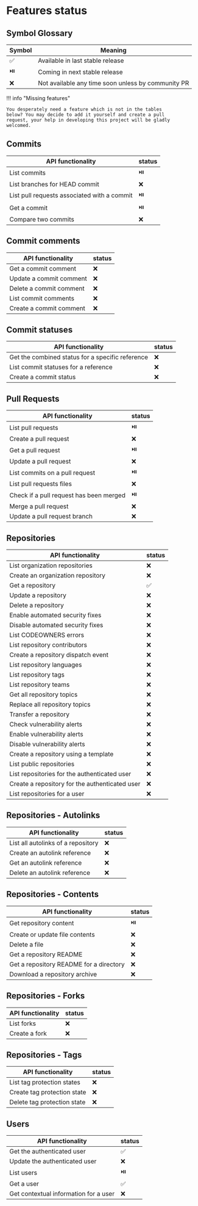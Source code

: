 # Features status

## Symbol Glossary

| Symbol | Meaning                                            |
| ------ | -------------------------------------------------- |
| ✅     | Available in last stable release                   |
| ⏯️     | Coming in next stable release                      |
| ❌     | Not available any time soon unless by community PR |

!!! info "Missing features"

    You desperately need a feature which is not in the tables
    below? You may decide to add it yourself and create a pull
    request, your help in developing this project will be gladly
    welcomed.

## Commits

| API functionality                           | status |
| ------------------------------------------- | ------ |
| List commits                                | ⏯️     |
| List branches for HEAD commit               | ❌     |
| List pull requests associated with a commit | ⏯️     |
| Get a commit                                | ⏯️     |
| Compare two commits                         | ❌     |

## Commit comments

| API functionality       | status |
| ----------------------- | ------ |
| Get a commit comment    | ❌     |
| Update a commit comment | ❌     |
| Delete a commit comment | ❌     |
| List commit comments    | ❌     |
| Create a commit comment | ❌     |

## Commit statuses

| API functionality                                | status |
| ------------------------------------------------ | ------ |
| Get the combined status for a specific reference | ❌     |
| List commit statuses for a reference             | ❌     |
| Create a commit status                           | ❌     |

## Pull Requests

| API functionality                       | status |
| --------------------------------------- | ------ |
| List pull requests                      | ⏯️     |
| Create a pull request                   | ❌     |
| Get a pull request                      | ⏯️     |
| Update a pull request                   | ❌     |
| List commits on a pull request          | ⏯️     |
| List pull requests files                | ❌     |
| Check if a pull request has been merged | ⏯️     |
| Merge a pull request                    | ❌     |
| Update a pull request branch            | ❌     |

## Repositories

| API functionality                              | status |
| ---------------------------------------------- | ------ |
| List organization repositories                 | ❌     |
| Create an organization repository              | ❌     |
| Get a repository                               | ✅     |
| Update a repository                            | ❌     |
| Delete a repository                            | ❌     |
| Enable automated security fixes                | ❌     |
| Disable automated security fixes               | ❌     |
| List CODEOWNERS errors                         | ❌     |
| List repository contributors                   | ❌     |
| Create a repository dispatch event             | ❌     |
| List repository languages                      | ❌     |
| List repository tags                           | ❌     |
| List repository teams                          | ❌     |
| Get all repository topics                      | ❌     |
| Replace all repository topics                  | ❌     |
| Transfer a repository                          | ❌     |
| Check vulnerability alerts                     | ❌     |
| Enable vulnerability alerts                    | ❌     |
| Disable vulnerability alerts                   | ❌     |
| Create a repository using a template           | ❌     |
| List public repositories                       | ❌     |
| List repositories for the authenticated user   | ❌     |
| Create a repository for the authenticated user | ❌     |
| List repositories for a user                   | ❌     |

## Repositories - Autolinks

| API functionality                  | status |
| ---------------------------------- | ------ |
| List all autolinks of a repository | ❌     |
| Create an autolink reference       | ❌     |
| Get an autolink reference          | ❌     |
| Delete an autolink reference       | ❌     |

## Repositories - Contents

| API functionality                       | status |
| --------------------------------------- | ------ |
| Get repository content                  | ⏯️     |
| Create or update file contents          | ❌     |
| Delete a file                           | ❌     |
| Get a repository README                 | ❌     |
| Get a repository README for a directory | ❌     |
| Download a repository archive           | ❌     |

## Repositories - Forks

| API functionality | status |
| ----------------- | ------ |
| List forks        | ❌     |
| Create a fork     | ❌     |

## Repositories - Tags

| API functionality           | status |
| --------------------------- | ------ |
| List tag protection states  | ❌     |
| Create tag protection state | ❌     |
| Delete tag protection state | ❌     |

## Users

| API functionality                     | status |
| ------------------------------------- | ------ |
| Get the authenticated user            | ✅     |
| Update the authenticated user         | ❌     |
| List users                            | ⏯️     |
| Get a user                            | ✅     |
| Get contextual information for a user | ❌     |
